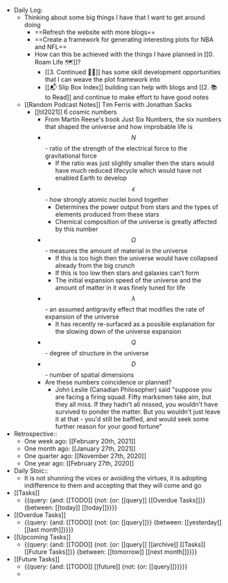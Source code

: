 - Daily Log:
    - Thinking about some big things I have that I want to get around doing
        - ==Refresh the website with more blogs==
        - ==Create a framework for generating interesting plots for NBA and NFL==
        - How can this be achieved with the things I have planned in [[0. Roam Life 🗺]]?
            - [[3. Continued 👨‍💻]] has some skill development opportunities that I can weave the plot framework into
            - [[📬 Slip Box Index]] building can help with blogs and [[2. 📚 to Read]] and continue to make effort to have good notes
    - [[Random Podcast Notes]] Tim Ferris with Jonathan Sacks
        - [[til2021]] 6 cosmic numbers
            - From Martin Reese's book Just Six Numbers, the six numbers that shaped the universe and how improbable life is
            - $$N$$ - ratio of the strength of the electrical force to the gravitational force
                - If the ratio was just slightly smaller then the stars would have much reduced lifecycle which would have not enabled Earth to develop
            - $$\epsilon$$ - how strongly atomic nuclei bond together
                - Determines the power output from stars and the types of elements produced from these stars
                - Chemical composition of the universe is greatly affected by this number
            - $$\Omega$$ - measures the amount of material in the universe
                - If this is too high then the universe would have collapsed already from the big crunch
                - If this is too low then stars and galaxies can't form
                - The initial expansion speed of the universe and the amount of matter in it was finely tuned for life
            - $$\lambda$$ - an assumed antigravity effect that modifies the rate of expansion of the universe
                - It has recently re-surfaced as a possible explanation for the slowing down of the universe expansion
            - $$Q$$ - degree of structure in the universe
            - $$D$$ - number of spatial dimensions 
            - Are these numbers coincidence or planned?
                - John Leslie (Canadian Philosopher) said "suppose you are facing a firing squad. Fifty marksmen take aim, but they all miss. If they hadn't all missed, you wouldn't have survived to ponder the matter. But you wouldn't just leave it at that - you'd still be baffled, and would seek some further reason for your good fortune"
- Retrospective::
    - One week ago: [[February 20th, 2021]]
    - One month ago: [[January 27th, 2021]]
    - One quarter ago: [[November 27th, 2020]]
    - One year ago: [[February 27th, 2020]]
- Daily Stoic::
    - It is not shunning the vices or avoiding the virtues, it is adopting indifference to them and accepting that they will come and go
- [[Tasks]]
    - {{query: {and: [[TODO]] {not: {or: [[query]] [[Overdue Tasks]]}} {between: [[today]] [[today]]}}}}
- [[Overdue Tasks]]
    - {{query: {and: [[TODO]] {not: {or: [[query]]}} {between: [[yesterday]] [[last month]]}}}}
- [[Upcoming Tasks]]
    - {{query: {and: [[TODO]] {not: {or: [[query]] [[archive]] [[Tasks]] [[Future Tasks]]}} {between: [[tomorrow]] [[next month]]}}}}
- [[Future Tasks]]
    - {{query: {and: [[TODO]] [[future]] {not: {or: [[query]]}}}}}
    - 
